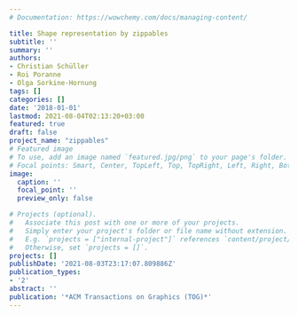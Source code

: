 ```yaml
---
# Documentation: https://wowchemy.com/docs/managing-content/

title: Shape representation by zippables
subtitle: ''
summary: ''
authors:
- Christian Schüller
- Roi Poranne
- Olga Sorkine-Hornung
tags: []
categories: []
date: '2018-01-01'
lastmod: 2021-08-04T02:13:20+03:00
featured: true
draft: false
project_name: "zippables"
# Featured image
# To use, add an image named `featured.jpg/png` to your page's folder.
# Focal points: Smart, Center, TopLeft, Top, TopRight, Left, Right, BottomLeft, Bottom, BottomRight.
image:
  caption: ''
  focal_point: ''
  preview_only: false

# Projects (optional).
#   Associate this post with one or more of your projects.
#   Simply enter your project's folder or file name without extension.
#   E.g. `projects = ["internal-project"]` references `content/project/deep-learning/index.md`.
#   Otherwise, set `projects = []`.
projects: []
publishDate: '2021-08-03T23:17:07.809886Z'
publication_types:
- '2'
abstract: ''
publication: '*ACM Transactions on Graphics (TOG)*'
---
```

